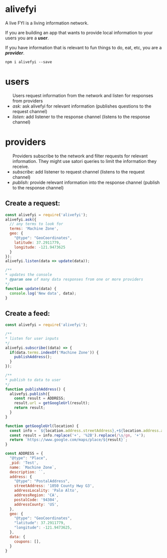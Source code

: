 # alivefyi

A live FYI is a living information network.
 
 If you are building an app that wants to provide local information to your users you are a ***user***.
 
 If you have information that is relevant to fun things to do, eat, etc, you are a ***provider***. 

```
npm i alivefyi --save
```
# users
<ul>Users request information from the network and listen for responses from providers
  <li><em>ask:</em> ask alivefyi for relevant information (publishes questions to the request channel)
  <li><em>listen:</em> add listener to the response channel (listens to the response channel)
</ul>

# providers
<ul>Providers subscribe to the network and filter requests for relevant information. They might use satori queries to limit the information they receive.
  <li><em>subscribe:</em> add listener to request channel (listens to the request channel)
  <li><em>publish:</em> provide relevant information into the response channel (publish to the response channel)
</ul>

## Create a request:
```JavaScript
const alivefyi = require('alivefyi');
alivefyi.ask({
  // any terms to look for
  terms: 'Machine Zone', 
  geo: {
    "@type": "GeoCoordinates", 
    latitude: 37.2911779, 
    longitude: -121.9473625
  }
});
alivefyi.listen(data => update(data));

/**
* updates the console
* @param one of many data responses from one or more providers
*/
function update(data) {
  console.log('New data', data);
}

```
## Create a feed:
```JavaScript
const alivefyi = require('alivefyi');

/**
* listen for user inputs
*/
alivefyi.subscribe((data) => {
  if(data.terms.indexOf('Machine Zone')) {
    publishAddress();
  }
});

/**
* publish to data to user
*/
function publishAddress() {
  alivefyi.publish({
    const result = ADDRESS;
    result.url = getGoogleUrl(result);
    return result;
  }
}

function getGoogleUrl(location) {
  const info = `${location.address.streetAddress},+${location.address.addressLocality},+${location.address.addressRegion}+${location.address.postalCode}/@${location.geo.latitude},${location.geo.longitude}`;
  const result = info.replace('+', '%2B').replace(/\s/gm, '+');
  return `https://www.google.com/maps/place/${result}`;
}

const ADDRESS = {
  "@type": "Place",
  _pid: 'Test',
  name: `Machine Zone`,
  description: ``,
  address: {
    "@type": "PostalAddress",
    streetAddress: '1050 County Hwy G3',
    addressLocality: 'Palo Alto',
    addressRegion: 'CA',
    postalCode: '94304',
    addressCounty: 'US',
  },
  geo: {
    "@type": "GeoCoordinates",
    "latitude": 37.2911779,
    "longitude": -121.9473625,
  },
  data: {
    coupons: [],
  }
}
```
